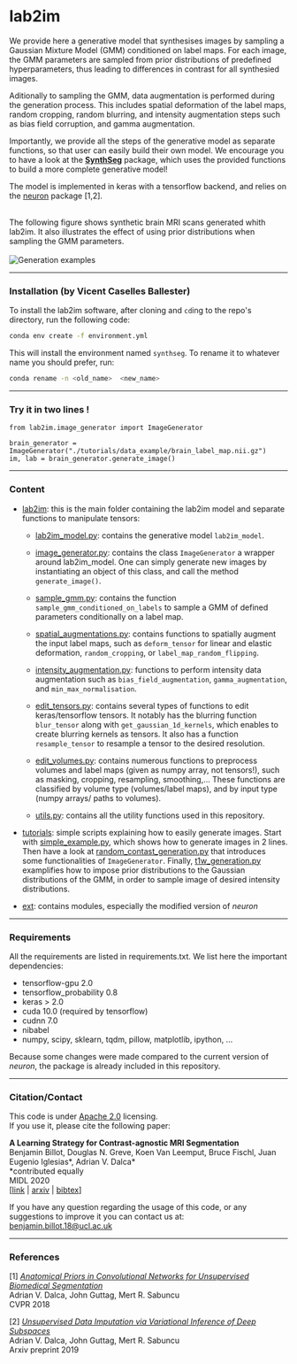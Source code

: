 # lab2im

We provide here a generative model that synthesises images by sampling a Gaussian Mixture Model (GMM) conditioned on 
label maps. For each image, the GMM parameters are sampled from prior distributions of predefined hyperparameters, thus
leading to differences in contrast for all synthesied images.

Aditionally to sampling the GMM, data augmentation is performed during the generation 
process. This includes spatial deformation of the label maps, random cropping, random blurring, and intensity
augmentation steps such as bias field corruption, and gamma augmentation.

Importantly, we provide all the steps of the generative model as separate functions, so that user can easily build their
own model. We encourage you to have a look at the **[SynthSeg](https://github.com/BBillot/SynthSeg)** package, which 
uses the provided functions to build a more complete generative model!

The model is implemented in keras with a tensorflow backend, and relies on the 
[neuron](https://github.com/adalca/neuron) package [1,2].

\
The following figure shows synthetic brain MRI scans generated whith lab2im. It also illustrates the effect of using 
prior distributions when sampling the GMM parameters.
\
\
![Generation examples](tutorials/data_example/figure.png)

----------------

### Installation (by Vicent Caselles Ballester)

To install the lab2im software, after cloning and `cd`ing to the repo's directory, run the following code:

````bash
conda env create -f environment.yml
````

This will install the environment named `synthseg`. To rename it to whatever name you should prefer, run:

```bash
conda rename -n <old_name>  <new_name>
```

----------------

### Try it in two lines !

```
from lab2im.image_generator import ImageGenerator

brain_generator = ImageGenerator("./tutorials/data_example/brain_label_map.nii.gz")
im, lab = brain_generator.generate_image()
```

----------------

### Content

- [lab2im](lab2im): this is the main folder containing the lab2im model and separate functions to manipulate tensors:

  - [lab2im_model.py](lab2im/lab2im_model.py): contains the generative model `lab2im_model`.
  
  - [image_generator.py](lab2im/image_generator.py): contains the class `ImageGenerator` a wrapper around lab2im_model. 
  One can simply generate new images by instantiating an object of this class, and call the method `generate_image()`.
  
  - [sample_gmm.py](lab2im/sample_gmm.py): contains the function `sample_gmm_conditioned_on_labels` to sample a GMM of 
  defined parameters conditionally on a label map.
  
  - [spatial_augmentations.py](lab2im/spatial_augmentation.py): contains functions to spatially augment the input label
  maps, such as `deform_tensor` for linear and elastic deformation, `random_cropping`, or `label_map_random_flipping`.
  
  - [intensity_augmentation.py](lab2im/intensity_augmentation.py): functions to perform intensity data augmentation such
  as `bias_field_augmentation`, `gamma_augmentation`, and `min_max_normalisation`.
   
  - [edit_tensors.py](lab2im/edit_tensors.py): contains several types of functions to edit keras/tensorflow tensors.
  It notably has the blurring function `blur_tensor` along with `get_gaussian_1d_kernels`, which enables to create 
  blurring kernels as tensors. It also has a function `resample_tensor` to resample a tensor to the desired resolution.
  
  - [edit_volumes.py](lab2im/edit_volumes.py): contains numerous functions to preprocess volumes and label maps (given as 
  numpy array, not tensors!), such as masking, cropping, resampling, smoothing,... These functions are classified by 
  volume type (volumes/label maps), and by input type (numpy arrays/ paths to volumes). 
  
  - [utils.py](lab2im/utils.py): contains all the utility functions used in this repository.
  
- [tutorials](/tutorials): simple scripts explaining how to easily generate images. Start with 
[simple_example.py](tutorials/simple_example.py), which shows how to generate images in 2 lines. Then have a look at
[random_contast_generation.py](tutorials/random_contast_generation.py) that introduces some functionalities of 
`ImageGenerator`. Finally, [t1w_generation.py](tutorials/t1w_generation.py) examplifies how to impose prior distributions 
to the Gaussian distributions of the GMM, in order to sample image of desired intensity distributions.


- [ext](ext): contains modules, especially the modified version of *neuron*


----------------

### Requirements

All the requirements are listed in requirements.txt. We list here the important dependencies:

- tensorflow-gpu 2.0
- tensorflow_probability 0.8
- keras > 2.0
- cuda 10.0 (required by tensorflow)
- cudnn 7.0
- nibabel
- numpy, scipy, sklearn, tqdm, pillow, matplotlib, ipython, ...

Because some changes were made compared to the current version of *neuron*, the package is already included in this
repository.


----------------

### Citation/Contact

This code is under [Apache 2.0](LICENSE.txt) licensing. \
If you use it, please cite the following paper:

**A Learning Strategy for Contrast-agnostic MRI Segmentation** \
Benjamin Billot, Douglas N. Greve, Koen Van Leemput, Bruce Fischl, Juan Eugenio Iglesias*, Adrian V. Dalca* \
*contributed equally \
MIDL 2020 \
[[link](http://proceedings.mlr.press/v121/billot20a.html) | [arxiv](https://arxiv.org/abs/2003.01995) | [bibtex](bibtex.bib)]

If you have any question regarding the usage of this code, or any suggestions to improve it you can contact us at: \
benjamin.billot.18@ucl.ac.uk


----------------

### References

[1] *[Anatomical Priors in Convolutional Networks for Unsupervised Biomedical Segmentation](http://www.mit.edu/~adalca/files/papers/cvpr2018_priors.pdf)* \
Adrian V. Dalca, John Guttag, Mert R. Sabuncu \
CVPR 2018

[2] *[Unsupervised Data Imputation via Variational Inference of Deep Subspaces](https://arxiv.org/abs/1903.03503)* \
Adrian V. Dalca, John Guttag, Mert R. Sabuncu \
Arxiv preprint 2019